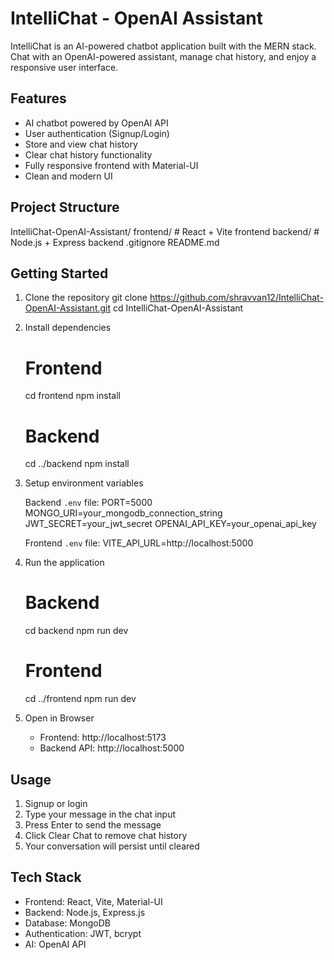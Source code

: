 IntelliChat - OpenAI Assistant
==============================

IntelliChat is an AI-powered chatbot application built with the MERN stack. Chat with an OpenAI-powered assistant, manage chat history, and enjoy a responsive user interface.

Features
--------
- AI chatbot powered by OpenAI API
- User authentication (Signup/Login)
- Store and view chat history
- Clear chat history functionality
- Fully responsive frontend with Material-UI
- Clean and modern UI

Project Structure
-----------------
IntelliChat-OpenAI-Assistant/
  frontend/        # React + Vite frontend
  backend/         # Node.js + Express backend
  .gitignore
  README.md

Getting Started
---------------

1. Clone the repository
   git clone https://github.com/shravvan12/IntelliChat-OpenAI-Assistant.git
   cd IntelliChat-OpenAI-Assistant

2. Install dependencies

   # Frontend
   cd frontend
   npm install

   # Backend
   cd ../backend
   npm install

3. Setup environment variables

   Backend `.env` file:
   PORT=5000
   MONGO_URI=your_mongodb_connection_string
   JWT_SECRET=your_jwt_secret
   OPENAI_API_KEY=your_openai_api_key

   Frontend `.env` file:
   VITE_API_URL=http://localhost:5000

4. Run the application

   # Backend
   cd backend
   npm run dev

   # Frontend
   cd ../frontend
   npm run dev

5. Open in Browser
   - Frontend: http://localhost:5173
   - Backend API: http://localhost:5000

Usage
-----
1. Signup or login
2. Type your message in the chat input
3. Press Enter to send the message
4. Click Clear Chat to remove chat history
5. Your conversation will persist until cleared

Tech Stack
----------
- Frontend: React, Vite, Material-UI
- Backend: Node.js, Express.js
- Database: MongoDB
- Authentication: JWT, bcrypt
- AI: OpenAI API



